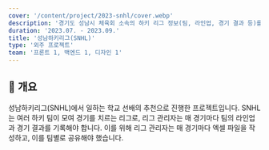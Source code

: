 ```yaml
---
cover: '/content/project/2023-snhl/cover.webp'
description: '경기도 성남시 체육회 소속의 하키 리그 정보(팀, 라인업, 경기 결과 등)를 제공하는 서비스'
duration: '2023.07. - 2023.09.'
title: '성남하키리그(SNHL)'
type: '외주 프로젝트'
team: '프론트 1, 백엔드 1, 디자인 1'
---
```


## 🔖 개요

성남하키리그(SNHL)에서 일하는 학교 선배의 추천으로 진행한 프로젝트입니다. SNHL는 여러 하키 팀이 모여 경기를 치르는 리그로, 리그 관리자는 매 경기마다 팀의 라인업과 경기 결과를 기록해야 합니다. 이를
위해 리그 관리자는 매 경기마다 엑셀 파일을 작성하고, 이를 팀별로 공유해야 했습니다.

